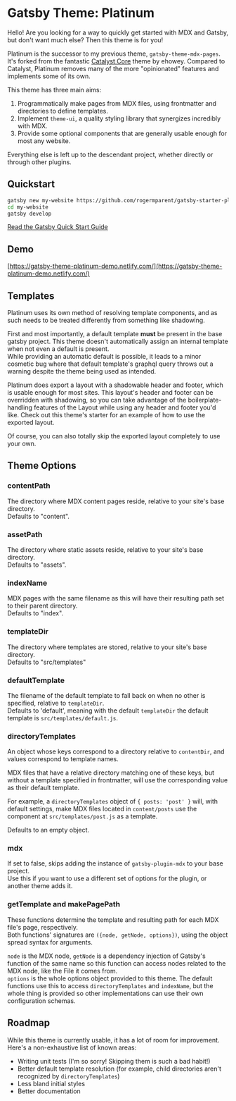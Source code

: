 # Gatsby Theme: Platinum

Hello! Are you looking for a way to quickly get started with MDX and Gatsby, but don't want much else? Then this theme is for you!

Platinum is the successor to my previous theme, `gatsby-theme-mdx-pages`. It's forked from the fantastic [Catalyst Core](https://github.com/ehowey/gatsby-theme-catalyst-core) theme by ehowey. Compared to Catalyst, Platinum removes many of the more "opinionated" features and implements some of its own.

This theme has three main aims: 

1. Programmatically make pages from MDX files, using frontmatter and directories to define templates.
2. Implement `theme-ui`, a quality styling library that synergizes incredibly with MDX.
3. Provide some optional components that are generally usable enough for most any website.

Everything else is left up to the descendant project, whether directly or through other plugins.

## Quickstart

```sh
gatsby new my-website https://github.com/rogermparent/gatsby-starter-platinum-theme
cd my-website
gatsby develop
```

[Read the Gatsby Quick Start Guide](https://www.gatsbyjs.org/docs/quick-start)

## Demo

[https://gatsby-theme-platinum-demo.netlify.com/](https://gatsby-theme-platinum-demo.netlify.com/)

## Templates

Platinum uses its own method of resolving template components, and as such needs to be treated differently from something like shadowing.

First and most importantly, a default template **must** be present in the base gatsby project. This theme doesn't automatically assign an internal template when not even a default is present.  
While providing an automatic default is possible, it leads to a minor cosmetic bug where that default template's graphql query throws out a warning despite the theme being used as intended.

Platinum does export a layout with a shadowable header and footer, which is usable enough for most sites. This layout's header and footer can be overridden with shadowing, so you can take advantage of the boilerplate-handling features of the Layout while using any header and footer you'd like. Check out this theme's starter for an example of how to use the exported layout.

Of course, you can also totally skip the exported layout completely to use your own.

## Theme Options

### contentPath

The directory where MDX content pages reside, relative to your site's base directory.  
Defaults to "content".

### assetPath

The directory where static assets reside, relative to your site's base directory.  
Defaults to "assets".

### indexName

MDX pages with the same filename as this will have their resulting path set to their parent directory.  
Defaults to "index".

### templateDir

The directory where templates are stored, relative to your site's base directory.  
Defaults to "src/templates"

### defaultTemplate

The filename of the default template to fall back on when no other is specified, relative to `templateDir`.  
Defaults to 'default', meaning with the default `templateDir` the default template is `src/templates/default.js`.

### directoryTemplates

An object whose keys correspond to a directory relative to `contentDir`, and values correspond to template names.

MDX files that have a relative directory matching one of these keys, but without a template specified in frontmatter, will use the corresponding value as their default template.

For example, a `directoryTemplates` object of `{ posts: 'post' }` will, with default settings, make MDX files located in `content/posts` use the component at `src/templates/post.js` as a template.

Defaults to an empty object.

### mdx

If set to false, skips adding the instance of `gatsby-plugin-mdx` to your base project.  
Use this if you want to use a different set of options for the plugin, or another theme adds it.

### getTemplate and makePagePath

These functions determine the template and resulting path for each MDX file's page, respectively.  
Both functions' signatures are `({node, getNode, options})`, using the object spread syntax for arguments.

`node` is the MDX node, `getNode` is a dependency injection of Gatsby's function of the same name so this function can access nodes related to the MDX node, like the File it comes from.  
`options` is the whole options object provided to this theme. The default functions use this to access `directoryTemplates` and `indexName`, but the whole thing is provided so other implementations can use their own configuration schemas.

## Roadmap

While this theme is currently usable, it has a lot of room for improvement. Here's a non-exhaustive list of known areas:

- Writing unit tests (I'm so sorry! Skipping them is such a bad habit!)
- Better default template resolution (for example, child directories aren't recognized by `directoryTemplates`)
- Less bland initial styles
- Better documentation
